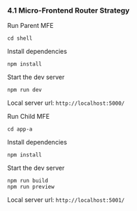 ### 4.1 Micro-Frontend Router Strategy

Run Parent MFE

`cd shell`

Install dependencies

`npm install`

Start the dev server

`npm run dev`

Local server url: `http://localhost:5000/`

Run Child MFE

`cd app-a`

Install dependencies

`npm install`

Start the dev server

```
npm run build
npm run preview
```

Local server url: `http://localhost:5001/`
